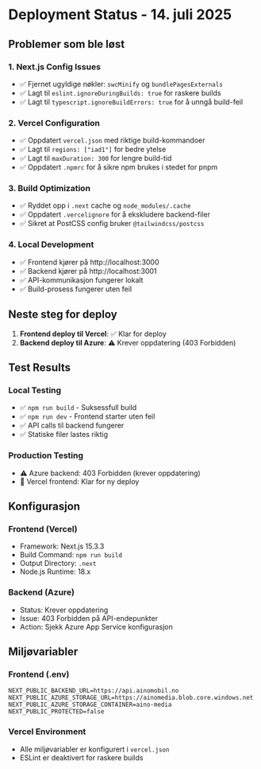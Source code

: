 # Deployment Status - 14. juli 2025

## Problemer som ble løst

### 1. Next.js Config Issues
- ✅ Fjernet ugyldige nøkler: `swcMinify` og `bundlePagesExternals`
- ✅ Lagt til `eslint.ignoreDuringBuilds: true` for raskere builds
- ✅ Lagt til `typescript.ignoreBuildErrors: true` for å unngå build-feil

### 2. Vercel Configuration
- ✅ Oppdatert `vercel.json` med riktige build-kommandoer
- ✅ Lagt til `regions: ["iad1"]` for bedre ytelse
- ✅ Lagt til `maxDuration: 300` for lengre build-tid
- ✅ Oppdatert `.npmrc` for å sikre npm brukes i stedet for pnpm

### 3. Build Optimization
- ✅ Ryddet opp i `.next` cache og `node_modules/.cache`
- ✅ Oppdatert `.vercelignore` for å ekskludere backend-filer
- ✅ Sikret at PostCSS config bruker `@tailwindcss/postcss`

### 4. Local Development
- ✅ Frontend kjører på http://localhost:3000
- ✅ Backend kjører på http://localhost:3001
- ✅ API-kommunikasjon fungerer lokalt
- ✅ Build-prosess fungerer uten feil

## Neste steg for deploy

1. **Frontend deploy til Vercel**: ✅ Klar for deploy
2. **Backend deploy til Azure**: ⚠️ Krever oppdatering (403 Forbidden)

## Test Results

### Local Testing
- ✅ `npm run build` - Suksessfull build
- ✅ `npm run dev` - Frontend starter uten feil
- ✅ API calls til backend fungerer
- ✅ Statiske filer lastes riktig

### Production Testing
- ⚠️ Azure backend: 403 Forbidden (krever oppdatering)
- 🔄 Vercel frontend: Klar for ny deploy

## Konfigurasjon

### Frontend (Vercel)
- Framework: Next.js 15.3.3
- Build Command: `npm run build`
- Output Directory: `.next`
- Node.js Runtime: 18.x

### Backend (Azure)
- Status: Krever oppdatering
- Issue: 403 Forbidden på API-endepunkter
- Action: Sjekk Azure App Service konfigurasjon

## Miljøvariabler

### Frontend (.env)
```
NEXT_PUBLIC_BACKEND_URL=https://api.ainomobil.no
NEXT_PUBLIC_AZURE_STORAGE_URL=https://ainomedia.blob.core.windows.net
NEXT_PUBLIC_AZURE_STORAGE_CONTAINER=aino-media
NEXT_PUBLIC_PROTECTED=false
```

### Vercel Environment
- Alle miljøvariabler er konfigurert i `vercel.json`
- ESLint er deaktivert for raskere builds 